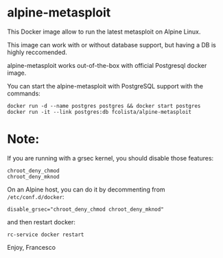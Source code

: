 # alpine-metasploit

This Docker image allow to run the latest metasploit on Alpine Linux. 

This image can work with or without database support, but having a DB is highly reccomended.

alpine-metasploit works out-of-the-box with official Postgresql docker image.

You can start the alpine-metasploit with PostgreSQL support with the commands:

```
docker run -d --name postgres postgres && docker start postgres
docker run -it --link postgres:db fcolista/alpine-metasploit
```
# Note:

If you are running with a grsec kernel, you should disable those features:
```
chroot_deny_chmod
chroot_deny_mknod
```
On an Alpine host, you can do it by decommenting from ```/etc/conf.d/docker```:

```
disable_grsec="chroot_deny_chmod chroot_deny_mknod"
```
and then restart docker:
```
rc-service docker restart
```

Enjoy, Francesco

